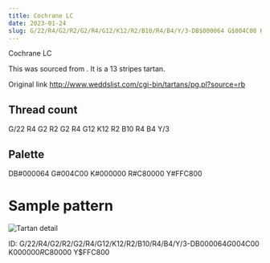```yaml
---
title: Cochrane LC
date: 2023-01-24
slug: G/22/R4/G2/R2/G2/R4/G12/K12/R2/B10/R4/B4/Y/3-DB$000064 G$004C00 K$000000 R$C80000 Y$FFC800
---
```

Cochrane LC

This was sourced from <no value>.  It is a 13 stripes tartan.

Original link http://www.weddslist.com/cgi-bin/tartans/pg.pl?source=rb

## Thread count
G/22 R4 G2 R2 G2 R4 G12 K12 R2 B10 R4 B4 Y/3

## Palette
DB#000064 G#004C00 K#000000 R#C80000 Y#FFC800

# Sample pattern

![Tartan detail](tartan.png "G/22 R4 G2 R2 G2 R4 G12 K12 R2 B10 R4 B4 Y/3 tartan")

ID: G/22/R4/G2/R2/G2/R4/G12/K12/R2/B10/R4/B4/Y/3-DB$000064 G$004C00 K$000000 R$C80000 Y$FFC800